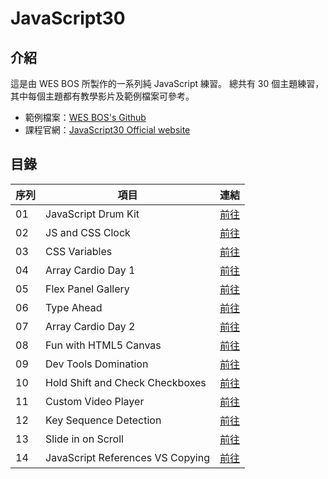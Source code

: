 # JavaScript30

## 介紹

這是由 WES BOS 所製作的一系列純 JavaScript 練習。
總共有 30 個主題練習，其中每個主題都有教學影片及範例檔案可參考。

- 範例檔案：[WES BOS's Github](https://github.com/wesbos/JavaScript30)
- 課程官網：[JavaScript30 Official website](https://javascript30.com/)

## 目錄

| 序列 | 項目                             | 連結                                                                                    |
| ---- | -------------------------------- | --------------------------------------------------------------------------------------- |
| 01   | JavaScript Drum Kit              | [前往](<https://myoschen.github.io/JavaScript30/01 - JavaScript Drum Kit>)              |
| 02   | JS and CSS Clock                 | [前往](<https://myoschen.github.io/JavaScript30/02 - JS and CSS Clock>)                 |
| 03   | CSS Variables                    | [前往](<https://myoschen.github.io/JavaScript30/03 - CSS Variables>)                    |
| 04   | Array Cardio Day 1               | [前往](<https://myoschen.github.io/JavaScript30/04 - Array Cardio Day 1>)               |
| 05   | Flex Panel Gallery               | [前往](<https://myoschen.github.io/JavaScript30/05 - Flex Panel Gallery>)               |
| 06   | Type Ahead                       | [前往](<https://myoschen.github.io/JavaScript30/06 - Type Ahead>)                       |
| 07   | Array Cardio Day 2               | [前往](<https://myoschen.github.io/JavaScript30/07 - Array Cardio Day 2>)               |
| 08   | Fun with HTML5 Canvas            | [前往](<https://myoschen.github.io/JavaScript30/08 - Fun with HTML5 Canvas>)            |
| 09   | Dev Tools Domination             | [前往](<https://myoschen.github.io/JavaScript30/09 - Dev Tools Domination>)             |
| 10   | Hold Shift and Check Checkboxes  | [前往](<https://myoschen.github.io/JavaScript30/10 - Hold Shift and Check Checkboxes>)  |
| 11   | Custom Video Player              | [前往](<https://myoschen.github.io/JavaScript30/11 - Custom Video Player>)              |
| 12   | Key Sequence Detection           | [前往](<https://myoschen.github.io/JavaScript30/12 - Key Sequence Detection>)           |
| 13   | Slide in on Scroll               | [前往](<https://myoschen.github.io/JavaScript30/13 - Slide in on Scroll>)               |
| 14   | JavaScript References VS Copying | [前往](<https://myoschen.github.io/JavaScript30/14 - JavaScript References VS Copying>) |
